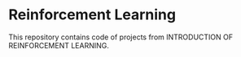 # Reinforcement Learning
This repository contains code of projects from INTRODUCTION OF REINFORCEMENT LEARNING.
